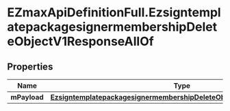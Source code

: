 # EZmaxApiDefinitionFull.EzsigntemplatepackagesignermembershipDeleteObjectV1ResponseAllOf

## Properties

Name | Type | Description | Notes
------------ | ------------- | ------------- | -------------
**mPayload** | [**EzsigntemplatepackagesignermembershipDeleteObjectV1ResponseMPayload**](EzsigntemplatepackagesignermembershipDeleteObjectV1ResponseMPayload.md) |  | 


